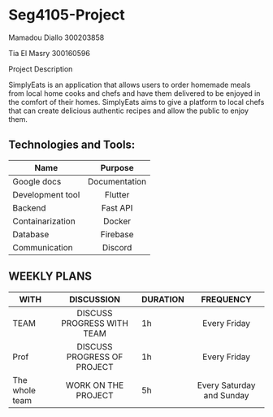 # Seg4105-Project

Mamadou Diallo 300203858


Tia El Masry
300160596

Project Description

SimplyEats is an application that allows users to order homemade meals from local home cooks and chefs and have them delivered to be enjoyed in the comfort of their homes. SimplyEats aims to give a platform to local chefs that can create delicious authentic recipes and allow the public to enjoy them.


## Technologies and Tools:

|Name | Purpose |
| -- | :--: |
| Google docs | Documentation |
| Development tool | Flutter |
| Backend | Fast API |
| Containarization | Docker |
| Database | Firebase |
| Communication | Discord |


## WEEKLY PLANS 
|WITH | DISCUSSION | DURATION | FREQUENCY |
| -- | :--: | -- | :--: |
|TEAM| DISCUSS PROGRESS WITH TEAM| 1h | Every Friday |
|Prof| DISCUSS PROGRESS OF PROJECT | 1h | Every Friday |
|The whole team | WORK ON THE PROJECT | 5h | Every Saturday and Sunday |


